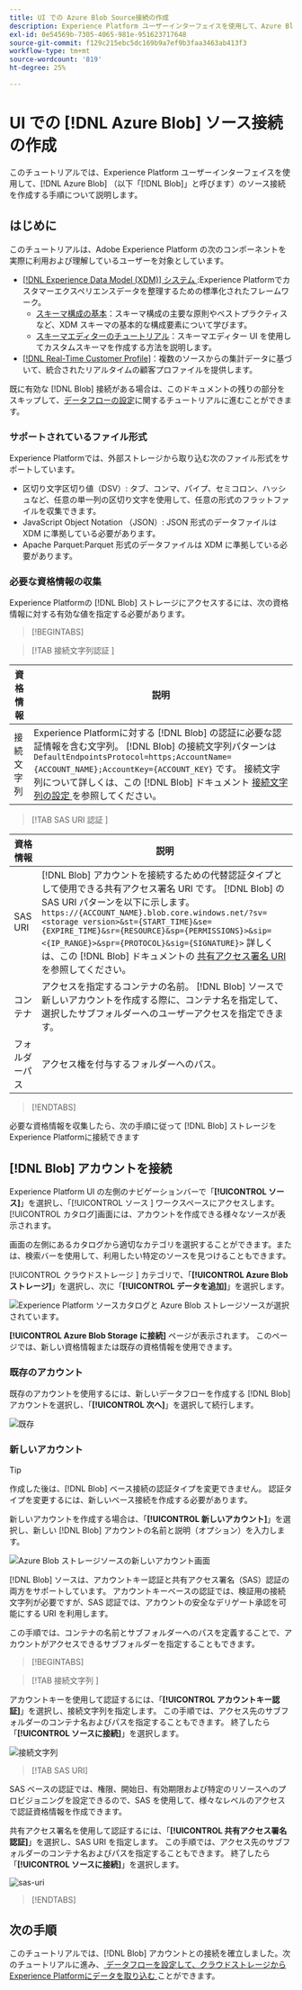 ```yaml
---
title: UI での Azure Blob Source接続の作成
description: Experience Platform ユーザーインターフェイスを使用して、Azure Blob ソースコネクタを作成する方法を説明します。
exl-id: 0e54569b-7305-4065-981e-951623717648
source-git-commit: f129c215ebc5dc169b9a7ef9b3faa3463ab413f3
workflow-type: tm+mt
source-wordcount: '819'
ht-degree: 25%

---
```


# UI での [!DNL Azure Blob] ソース接続の作成

このチュートリアルでは、Experience Platform ユーザーインターフェイスを使用して、[!DNL Azure Blob] （以下「[!DNL Blob]」と呼びます）のソース接続を作成する手順について説明します。

## はじめに

このチュートリアルは、Adobe Experience Platform の次のコンポーネントを実際に利用および理解しているユーザーを対象としています。

* [[!DNL Experience Data Model (XDM)]  システム ](../../../../../xdm/home.md):Experience Platformでカスタマーエクスペリエンスデータを整理するための標準化されたフレームワーク。
   * [スキーマ構成の基本](../../../../../xdm/schema/composition.md)：スキーマ構成の主要な原則やベストプラクティスなど、XDM スキーマの基本的な構成要素について学びます。
   * [スキーマエディターのチュートリアル](../../../../../xdm/tutorials/create-schema-ui.md)：スキーマエディター UI を使用してカスタムスキーマを作成する方法を説明します。
* [[!DNL Real-Time Customer Profile]](../../../../../profile/home.md)：複数のソースからの集計データに基づいて、統合されたリアルタイムの顧客プロファイルを提供します。

既に有効な [!DNL Blob] 接続がある場合は、このドキュメントの残りの部分をスキップして、[データフローの設定](../../dataflow/batch/cloud-storage.md)に関するチュートリアルに進むことができます。

### サポートされているファイル形式

Experience Platformでは、外部ストレージから取り込む次のファイル形式をサポートしています。

* 区切り文字区切り値（DSV）: タブ、コンマ、パイプ、セミコロン、ハッシュなど、任意の単一列の区切り文字を使用して、任意の形式のフラットファイルを収集できます。
* JavaScript Object Notation （JSON）: JSON 形式のデータファイルは XDM に準拠している必要があります。
* Apache Parquet:Parquet 形式のデータファイルは XDM に準拠している必要があります。

### 必要な資格情報の収集

Experience Platformの [!DNL Blob] ストレージにアクセスするには、次の資格情報に対する有効な値を指定する必要があります。

>[!BEGINTABS]

>[!TAB  接続文字列認証 ]

| 資格情報 | 説明 |
| --- | --- |
| 接続文字列 | Experience Platformに対する [!DNL Blob] の認証に必要な認証情報を含む文字列。 [!DNL Blob] の接続文字列パターンは `DefaultEndpointsProtocol=https;AccountName={ACCOUNT_NAME};AccountKey={ACCOUNT_KEY}` です。 接続文字列について詳しくは、この [!DNL Blob] ドキュメント [ 接続文字列の設定 ](https://docs.microsoft.com/en-us/azure/storage/common/storage-configure-connection-string) を参照してください。 |

>[!TAB SAS URI 認証 ]

| 資格情報 | 説明 |
| --- | --- |
| SAS URI | [!DNL Blob] アカウントを接続するための代替認証タイプとして使用できる共有アクセス署名 URI です。 [!DNL Blob] の SAS URI パターンを以下に示します。`https://{ACCOUNT_NAME}.blob.core.windows.net/?sv=<storage version>&st={START_TIME}&se={EXPIRE_TIME}&sr={RESOURCE}&sp={PERMISSIONS}>&sip=<{IP_RANGE}>&spr={PROTOCOL}&sig={SIGNATURE}>` 詳しくは、この [!DNL Blob] ドキュメントの [ 共有アクセス署名 URI](https://docs.microsoft.com/en-us/azure/data-factory/connector-azure-blob-storage#shared-access-signature-authentication) を参照してください。 |
| コンテナ | アクセスを指定するコンテナの名前。 [!DNL Blob] ソースで新しいアカウントを作成する際に、コンテナ名を指定して、選択したサブフォルダーへのユーザーアクセスを指定できます。 |
| フォルダーパス | アクセス権を付与するフォルダーへのパス。 |

>[!ENDTABS]

必要な資格情報を収集したら、次の手順に従って [!DNL Blob] ストレージをExperience Platformに接続できます

## [!DNL Blob] アカウントを接続

Experience Platform UI の左側のナビゲーションバーで「**[!UICONTROL ソース]**」を選択し、「[!UICONTROL  ソース ] ワークスペースにアクセスします。 [!UICONTROL カタログ]画面には、アカウントを作成できる様々なソースが表示されます。

画面の左側にあるカタログから適切なカテゴリを選択することができます。または、検索バーを使用して、利用したい特定のソースを見つけることもできます。

[!UICONTROL  クラウドストレージ ] カテゴリで、「**[!UICONTROL Azure Blob ストレージ]**」を選択し、次に「**[!UICONTROL データを追加]**」を選択します。

![Experience Platform ソースカタログと Azure Blob ストレージソースが選択されています。](../../../../images/tutorials/create/blob/catalog.png)

**[!UICONTROL Azure Blob Storage に接続]** ページが表示されます。 このページでは、新しい資格情報または既存の資格情報を使用できます。

### 既存のアカウント

既存のアカウントを使用するには、新しいデータフローを作成する [!DNL Blob] アカウントを選択し、「**[!UICONTROL 次へ]**」を選択して続行します。

![既存](../../../../images/tutorials/create/blob/existing.png)

### 新しいアカウント

>[!TIP]
>
>作成した後は、[!DNL Blob] ベース接続の認証タイプを変更できません。 認証タイプを変更するには、新しいベース接続を作成する必要があります。

新しいアカウントを作成する場合は、「**[!UICONTROL 新しいアカウント]**」を選択し、新しい [!DNL Blob] アカウントの名前と説明（オプション）を入力します。

![Azure Blob ストレージソースの新しいアカウント画面 ](../../../../images/tutorials/create/blob/new.png)

[!DNL Blob] ソースは、アカウントキー認証と共有アクセス署名（SAS）認証の両方をサポートしています。 アカウントキーベースの認証では、検証用の接続文字列が必要ですが、SAS 認証では、アカウントの安全なデリゲート承認を可能にする URI を利用します。

この手順では、コンテナの名前とサブフォルダーへのパスを定義することで、アカウントがアクセスできるサブフォルダーを指定することもできます。

>[!BEGINTABS]

>[!TAB  接続文字列 ]

アカウントキーを使用して認証するには、「**[!UICONTROL アカウントキー認証]**」を選択し、接続文字列を指定します。 この手順では、アクセス先のサブフォルダーのコンテナ名およびパスを指定することもできます。 終了したら「**[!UICONTROL ソースに接続]**」を選択します。

![ 接続文字列 ](../../../../images/tutorials/create/blob/connectionstring.png)

>[!TAB SAS URI]

SAS ベースの認証では、権限、開始日、有効期限および特定のリソースへのプロビジョニングを設定できるので、SAS を使用して、様々なレベルのアクセスで認証資格情報を作成できます。

共有アクセス署名を使用して認証するには、「**[!UICONTROL 共有アクセス署名認証]**」を選択し、SAS URI を指定します。 この手順では、アクセス先のサブフォルダーのコンテナ名およびパスを指定することもできます。 終了したら「**[!UICONTROL ソースに接続]**」を選択します。

![sas-uri](../../../../images/tutorials/create/blob/sas-uri.png)

>[!ENDTABS]

## 次の手順

このチュートリアルでは、[!DNL Blob] アカウントとの接続を確立しました。次のチュートリアルに進み、[ データフローを設定して、クラウドストレージからExperience Platformにデータを取り込む ](../../dataflow/batch/cloud-storage.md) ことができます。
